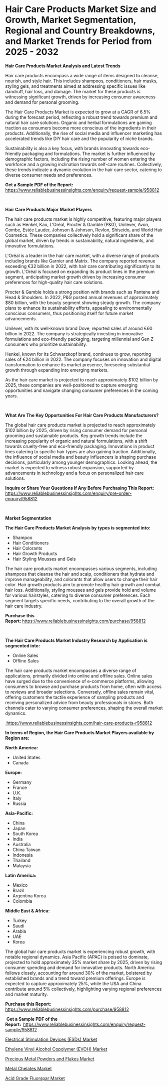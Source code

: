 <p><h1>Hair Care Products Market Size and Growth, Market Segmentation, Regional and Country Breakdowns, and Market Trends for Period from 2025 -  2032</h1></p><p><strong>Hair Care Products Market Analysis and Latest Trends</strong></p>
<p><p>Hair care products encompass a wide range of items designed to cleanse, nourish, and style hair. This includes shampoos, conditioners, hair masks, styling gels, and treatments aimed at addressing specific issues like dandruff, hair loss, and damage. The market for these products is witnessing significant growth, driven by increasing consumer awareness and demand for personal grooming.</p><p>The Hair Care Products Market is expected to grow at a CAGR of 6.5% during the forecast period, reflecting a robust trend towards premium and natural hair care solutions. Organic and herbal formulations are gaining traction as consumers become more conscious of the ingredients in their products. Additionally, the rise of social media and influencer marketing has accelerated trends like DIY hair care and the popularity of niche brands.</p><p>Sustainability is also a key focus, with brands innovating towards eco-friendly packaging and formulations. The market is further influenced by demographic factors, including the rising number of women entering the workforce and a growing inclination towards self-care routines. Collectively, these trends indicate a dynamic evolution in the hair care sector, catering to diverse consumer needs and preferences.</p></p>
<p><strong>Get a Sample PDF of the Report:&nbsp;</strong> <a href="https://www.reliablebusinessinsights.com/enquiry/request-sample/958812?utm_campaign=60&utm_medium=2&utm_source=Github&utm_content=ia&utm_term=21032025&utm_id=hair-care-products">https://www.reliablebusinessinsights.com/enquiry/request-sample/958812</a></p>
<p>&nbsp;</p>
<p><strong>Hair Care Products Major Market Players</strong></p>
<p><p>The hair care products market is highly competitive, featuring major players such as Henkel, Kao, L'Oréal, Procter & Gamble (P&G), Unilever, Avon, Combe, Estée Lauder, Johnson & Johnson, Revlon, Shiseido, and World Hair Cosmetics. These companies collectively hold a significant share of the global market, driven by trends in sustainability, natural ingredients, and innovative formulations.</p><p>L'Oréal is a leader in the hair care market, with a diverse range of products including brands like Garnier and Matrix. The company reported revenue exceeding €32 billion in 2022, with hair care contributing significantly to its growth. L'Oréal is focused on expanding its product lines in the premium segment, anticipating market growth driven by increasing consumer preferences for high-quality hair care solutions.</p><p>Procter & Gamble holds a strong position with brands such as Pantene and Head & Shoulders. In 2022, P&G posted annual revenues of approximately $80 billion, with the beauty segment showing steady growth. The company plans to enhance its sustainability efforts, appealing to environmentally conscious consumers, thus positioning itself for future market advancements.</p><p>Unilever, with its well-known brand Dove, reported sales of around €60 billion in 2022. The company is strategically investing in innovative formulations and eco-friendly packaging, targeting millennial and Gen Z consumers who prioritize sustainability.</p><p>Henkel, known for its Schwarzkopf brand, continues to grow, reporting sales of €24 billion in 2022. The company focuses on innovation and digital transformation to enhance its market presence, foreseeing substantial growth through expanding into emerging markets.</p><p>As the hair care market is projected to reach approximately $102 billion by 2025, these companies are well-positioned to capture emerging opportunities and navigate changing consumer preferences in the coming years.</p></p>
<p>&nbsp;</p>
<p><strong>What Are The Key Opportunities For Hair Care Products Manufacturers?</strong></p>
<p><p>The global hair care products market is projected to reach approximately $102 billion by 2025, driven by rising consumer demand for personal grooming and sustainable products. Key growth trends include the increasing popularity of organic and natural formulations, with a shift towards cruelty-free and eco-friendly packaging. Innovations in product lines catering to specific hair types are also gaining traction. Additionally, the influence of social media and beauty influencers is shaping purchase decisions, particularly among younger demographics. Looking ahead, the market is expected to witness robust expansion, supported by advancements in technology and a focus on personalized hair care solutions.</p></p>
<p><strong>Inquire or Share Your Questions If Any Before Purchasing This Report:</strong> <a href="https://www.reliablebusinessinsights.com/enquiry/pre-order-enquiry/958812?utm_campaign=60&utm_medium=2&utm_source=Github&utm_content=ia&utm_term=21032025&utm_id=hair-care-products">https://www.reliablebusinessinsights.com/enquiry/pre-order-enquiry/958812</a></p>
<p>&nbsp;</p>
<p><strong>Market Segmentation</strong></p>
<p><strong>The Hair Care Products Market Analysis by types is segmented into:</strong></p>
<p><ul><li>Shampoo</li><li>Hair Conditioners</li><li>Hair Colorants</li><li>Hair Growth Products</li><li>Hair Styling Mousses and Gels</li></ul></p>
<p><p>The hair care products market encompasses various segments, including shampoos that cleanse the hair and scalp, conditioners that hydrate and improve manageability, and colorants that allow users to change their hair color. Hair growth products aim to promote healthy hair growth and combat hair loss. Additionally, styling mousses and gels provide hold and volume for various hairstyles, catering to diverse consumer preferences. Each segment targets specific needs, contributing to the overall growth of the hair care industry.</p></p>
<p><strong>Purchase this Report:&nbsp;</strong><a href="https://www.reliablebusinessinsights.com/purchase/958812?utm_campaign=60&utm_medium=2&utm_source=Github&utm_content=ia&utm_term=21032025&utm_id=hair-care-products">https://www.reliablebusinessinsights.com/purchase/958812</a></p>
<p>&nbsp;</p>
<p><strong>The Hair Care Products Market Industry Research by Application is segmented into:</strong></p>
<p><ul><li>Online Sales</li><li>Offline Sales</li></ul></p>
<p><p>The hair care products market encompasses a diverse range of applications, primarily divided into online and offline sales. Online sales have surged due to the convenience of e-commerce platforms, allowing consumers to browse and purchase products from home, often with access to reviews and broader selections. Conversely, offline sales remain vital, offering customers the tactile experience of sampling products and receiving personalized advice from beauty professionals in stores. Both channels cater to varying consumer preferences, shaping the overall market dynamics.</p></p>
<p><a href="https://www.reliablebusinessinsights.com/hair-care-products-r958812?utm_campaign=60&utm_medium=2&utm_source=Github&utm_content=ia&utm_term=21032025&utm_id=hair-care-products">&nbsp;https://www.reliablebusinessinsights.com/hair-care-products-r958812</a></p>
<p><strong>In terms of Region, the Hair Care Products Market Players available by Region are:</strong></p>
<p>
    <p> <strong> North America: </strong>
        <ul>
            <li>United States</li>
            <li>Canada</li>
        </ul>
        </p> 
    <p> <strong> Europe: </strong>
        <ul>
            <li>Germany</li>
            <li>France</li>
            <li>U.K.</li>
            <li>Italy</li>
            <li>Russia</li>
        </ul>
        </p> 
    <p> <strong> Asia-Pacific: </strong>
        <ul>
            <li>China</li>
            <li>Japan</li>
            <li>South Korea</li>
            <li>India</li>
            <li>Australia</li>
            <li>China Taiwan</li>
            <li>Indonesia</li>
            <li>Thailand</li>
            <li>Malaysia</li>
        </ul>
        </p> 
    <p> <strong> Latin America: </strong>
        <ul>
            <li>Mexico</li>
            <li>Brazil</li>
            <li>Argentina Korea</li>
            <li>Colombia</li>
        </ul>
        </p> 
    <p> <strong> Middle East & Africa: </strong>
        <ul>
            <li>Turkey</li>
            <li>Saudi</li>
            <li>Arabia</li>
            <li>UAE</li>
            <li>Korea</li>
        </ul>
    </p>
    </p>
<p><p>The global hair care products market is experiencing robust growth, with notable regional dynamics. Asia Pacific (APAC) is poised to dominate, projected to hold approximately 35% market share by 2025, driven by rising consumer spending and demand for innovative products. North America follows closely, accounting for around 30% of the market, bolstered by established brands and a trend toward premium offerings. Europe is expected to capture approximately 25%, while the USA and China contribute around 5% collectively, highlighting varying regional preferences and market maturity.</p></p>
<p><strong>Purchase this Report: </strong><a href="https://www.reliablebusinessinsights.com/purchase/958812?utm_campaign=60&utm_medium=2&utm_source=Github&utm_content=ia&utm_term=21032025&utm_id=hair-care-products">https://www.reliablebusinessinsights.com/purchase/958812</a></p>
<p>&nbsp;<strong>Get a Sample PDF of the Report:&nbsp;&nbsp;</strong><a href="https://www.reliablebusinessinsights.com/enquiry/request-sample/958812?utm_campaign=60&utm_medium=2&utm_source=Github&utm_content=ia&utm_term=21032025&utm_id=hair-care-products">https://www.reliablebusinessinsights.com/enquiry/request-sample/958812</a></p>
<p><strong></strong></p>
<p><p><a href="https://github.com/mynaoanes/Market-Research-Report-List-1/blob/main/electrical-stimulation-devices-esds-market.md?utm_campaign=60&utm_medium=2&utm_source=Github&utm_content=ia&utm_term=21032025&utm_id=hair-care-products">Electrical Stimulation Devices (ESDs) Market</a></p><p><a href="https://github.com/coricnzati/Market-Research-Report-List-1/blob/main/ethylene-vinyl-alcohol-copolymer-evoh-market.md?utm_campaign=60&utm_medium=2&utm_source=Github&utm_content=ia&utm_term=21032025&utm_id=hair-care-products">Ethylene Vinyl Alcohol Copolymer (EVOH) Market</a></p><p><a href="https://github.com/borknyberg/Market-Research-Report-List-1/blob/main/precious-metal-powders-and-flakes-market.md?utm_campaign=60&utm_medium=2&utm_source=Github&utm_content=ia&utm_term=21032025&utm_id=hair-care-products">Precious Metal Powders and Flakes Market</a></p><p><a href="https://github.com/cavushjla/Market-Research-Report-List-1/blob/main/metal-chelates-market.md?utm_campaign=60&utm_medium=2&utm_source=Github&utm_content=ia&utm_term=21032025&utm_id=hair-care-products">Metal Chelates Market</a></p><p><a href="https://github.com/alrogikrosa/Market-Research-Report-List-1/blob/main/acid-grade-fluorspar-market.md?utm_campaign=60&utm_medium=2&utm_source=Github&utm_content=ia&utm_term=21032025&utm_id=hair-care-products">Acid Grade Fluorspar Market</a></p></p>